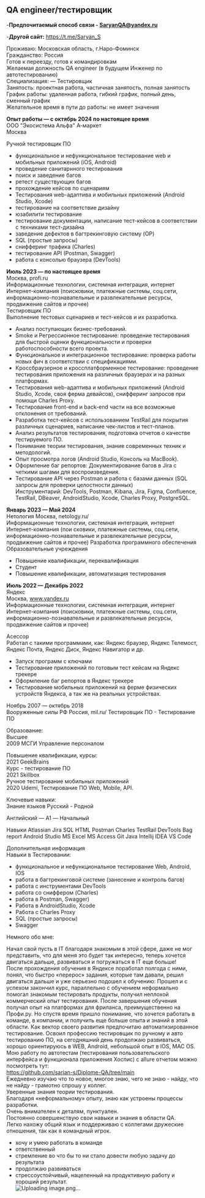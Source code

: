 ## QA engineer/тестировщик  

-**Предпочитаемый способ связи - SaryanQA@yandex.ru**

-**Другой сайт:** https://t.me/Saryan_S

Проживаю: Московская область, г.Наро-Фоминск  
Гражданство: Россия  
Готов к переезду, готов к командировкам  
Желаемая должность QA engineer (в будущем Инженер по автотестированию)  
Специализация:  —  Тестировщик  
Занятость: проектная работа, частичная занятость, полная занятость  
График работы: удаленная работа, гибкий график, полный день, сменный график  
Желательное время в пути до работы: не имеет значения  
  
**Опыт работы — с октябрь 2024 по настоящее время**  
ООО "Экосистема Альфа" А-маркет  
Москва  

Ручной тестировщик ПО  
- функциональное и нефункциональное тестирование web и мобильных приложений (iOS, Android)
- проведение санитарнного тестирования
- поиск и заведение багов
- ретест существующих багов
- прохождение кейсов по сценариям
- Тестирования web-адаптива и мобильных приложений (Android Studio, Xcode)
- тестирование на соответствие дизайну
- юзабилити тестирование
- тестирование документации, написание тест-кейсов в соответствии с техниками тест-дизайна
- заведение дефектов в багтрекинговую систему (OP)
- SQL (простые запросы)
- снифферинг трафика (Charles)
- тестирование API (Postman, Swagger)
- работа с консолью браузера (DevTools)  

**Июль 2023 — по настоящее время**  
Москва, profi.ru  
Информационные технологии, системная интеграция, интернет  
Интернет-компания (поисковики, платежные системы, соц.сети, информационно-познавательные и развлекательные ресурсы, продвижение сайтов и прочее)  
Тестировщик ПО  
Выполнение тестовых сценариев и тест-кейсов и их разработка.  
- Анализ поступающих бизнес-требований.  
- Smoke и Регрессионное тестирование: проведение тестирования для быстрой оценки функциональности и проверки работоспособности всего проекта.
- Функциональное и интеграционное тестирование: проверка работы новых фич в соответствии с спецификациями.
- Кроссбраузерное и кроссплатформенное тестирование: проведение тестирования приложения на различных браузерах и на разных платформах.
- Тестирования web-адаптива и мобильных приложений (Android Studio, Xcode, своя ферма девайсов), снифферинг запросов при помощи Charles Proxy.
- Тестирование front-end и back-end части на все возможные отклонения от требований.
- Разработка тест-кейсов с использованием TestRail для покрытия различных сценариев, написание чек-листов и тест-планов.
- Анализ результатов тестирования, подготовка отчетов о качестве тестируемого ПО.
- Понимание теории тестирования, знание современных техник и методологий.
- Опыт просмотра логов (Android Studio, Консоль на MacBook).
- Оформление баг репортов: Документирование багов в Jira с четкими шагами для воспроизведения.
- Тестирование API через Postman и работа с базами данных (SQL запросы для проверки целостности данных)  
Инструментарий:
DevTools, Postman, Kibana, Jira, Figma, Confluence, TestRail, DBeaver, AndroidStudio, Xcode, Charles Proxy, PostgreSQL.

**Январь 2023 — Май 2024**    
Нетология Москва, netology.ru/  
Информационные технологии, системная интеграция, интернет
Интернет-компания (пои  сковики, платежные системы, соц.сети, информационно-познавательные и развлекательные ресурсы, продвижение сайтов и прочее)
Разработка программного обеспечения  
Образовательные учреждения  
- Повышение квалификации, переквалификация  
- Студент  
- Повышение квалификации, автоматизация тестирования  

**Июль 2022 — Декабрь 2022**    
Яндекс  
Москва, www.yandex.ru  
Информационные технологии, системная интеграция, интернет  
Интернет-компания (поисковики, платежные системы, соц.сети, информационно-познавательные и развлекательные ресурсы, продвижение сайтов и прочее)  

Асессор  
Работал с такими программами, как: Яндекс браузер, Яндекс Телемост, Яндекс Почта, Яндекс Диск, Яндекс Навигатор и др.   
- Запуск программ с ключами  
- Тестирование приложений по готовым тест кейсам на Яндекс трекере  
- Оформление баг репортов в Яндекс трекере  
- Тестирование мобильных приложений на ферме физических устройств Яндекса, а так же на реальных устройствах.
  
Ноябрь 2007 — октябрь 2018  
Вооруженные силы РФ
Россия, mil.ru/
Тестировщик ПО - Тестирование ПО
  
Образование:  
Высшее  
2009	МСГИ
Управление персоналом  
  
Повышение квалификации, курсы:  
2021 GeekBrains  
Курс - тестирование ПО  
2021 Skillbox  
Ручное тестирование мобильных приложений  
2020 Udemi, Тестирование ПО Web, Mobile, API.  
  
Ключевые навыки:  
Знание языков Русский - Родной  
  
Английский — A1 — Начальный  
  
Навыки	Atlassian Jira  SQL  HTML  Postman  Charles  TestRail  DevTools  Bag report  Android Studio  MS Excel  MS Access Git
Java Intellij IDEA VS Code  
  
Дополнительная информация  
Навыки в Тестировании:  
- функциональное и нефункциональное тестирование Web, Android, IOS
- работа в багтрекинговой системе (занесение и контроль багов)
- работа с инструментами DevTools
- работа со сниффером (Charles)
- работа в Postman, Swagger)
- Работа в AndroidStudio, Xcode
- Работа с Charles Proxy
- SQL (простые запросы)
- Swagger  
  
Немного обо мне:  


Начал свой пусть в IT благодаря знакомым в этой сфере, даже не мог представить, что для меня это будет так интересно, теперь хочется двигаться дальше, развиваться и погружаться в IT еще больше!  
После прохождения обучения в Яндексе поработал полгода с ними, понял, что быстро «перерос» задания, которые там давали, решил двигаться дальше и уже серьезно подошел к обучению: Прошел и с успехом закончил курс, параллельно c обучением неформально помогал знакомым тестировать продукты, получил неплохой коммерческий опыт тестирования. После завершения обучения получал опыт на платформах для фриланса, преимущественно на Профи.ру. Но спустя время пришло понимание, что хочется работать в команде, в компании, и получить еще больше опыта и знаний в этой области. Как вектор своего развития предпочитаю автоматизированное тестирование.
Освоил профессию тестировщик по ручному и авто тестированию ПО, на сегодняшний день продолжаю развиваться, хорошо ориентируюсь в WEB, Android, небольшой опыт в IOS, MAC OS.  
Мою работу по автотестам (тестирования пользовательского интерфейса и функционала приложения Хоспис) с allure отчетом можно посмотреть тут:  
https://github.com/sarian-s/Diplome-QA/tree/main  
Ежедневно изучаю что то новое, многое знаю, чего не знаю - найду, что не найду - грамотно спрошу у коллег.   
Уверенные знания теории тестирования.  
Благодаря «неформальному» опыту, знаю как устроены процессы разработки.  
Очень внимателен к деталям, пунктуален.  
Постоянно совершенствую свои навыки и знания в области QA.  
Легко нахожу общий язык и поддерживаю с коллегами дружеские отношения, так как я командный игрок.  
+ хочу и умею работать в команде  
+ ответственный  
+ стремление во что бы то ни стало довести любую задачу до результата  
+ продолжаю развиваться  
+ стрессоустойчивый, нацеленный на продуктивную работу и хороший результат.  
![Uploading image.png…]()
